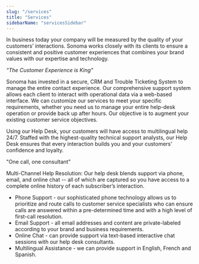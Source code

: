 ```yaml
---
slug: "/services"
title: "Services"
sidebarName: "servicesSidebar"
---
```

In business today your company will be measured by the quality of your customers’ interactions. Sonoma works closely with its clients to ensure a consistent and positive customer experiences that combines your brand values with our expertise and technology.

*“The Customer Experience is King”*

Sonoma has invested in a secure, CRM and Trouble Ticketing System to manage the entire contact experience. Our comprehensive support system allows each client to interact with operational data via a web-based interface. We can customize our services to meet your specific requirements, whether you need us to manage your entire help-desk operation or provide back up after hours. Our objective is to augment your existing customer service objectives.

Using our Help Desk, your customers will have access to multilingual help 24/7. Staffed with the highest-quality technical support analysts, our Help Desk ensures that every interaction builds you and your customers' confidence and loyalty.

"One call, one consultant”

Multi-Channel Help Resolution: Our help desk blends support via phone, email, and online chat -- all of which are captured so you have access to a complete online history of each subscriber’s interaction.

* Phone Support - our sophisticated phone technology allows us to prioritize and route calls to customer service specialists who can ensure calls are answered within a pre-determined time and with a high level of first-call resolution.
* Email Support - all email addresses and content are private-labeled according to your brand and business requirements.
* Online Chat - can provide support via text-based interactive chat sessions with our help desk consultants.
* Multilingual Assistance - we can provide support in English, French and Spanish.